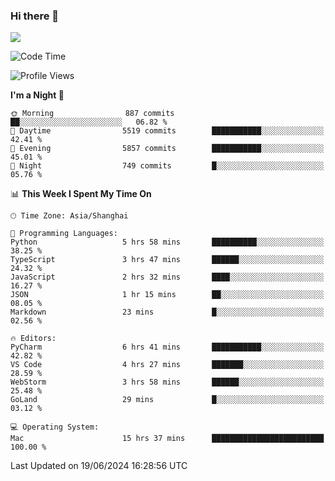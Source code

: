 ### Hi there 👋

<!--
**JJAYCHEN1e/jjaychen1e** is a ✨ _special_ ✨ repository because its `README.md` (this file) appears on your GitHub profile.

Here are some ideas to get you started:

- 🔭 I’m currently working on ...
- 🌱 I’m currently learning ...
- 👯 I’m looking to collaborate on ...
- 🤔 I’m looking for help with ...
- 💬 Ask me about ...
- 📫 How to reach me: ...
- 😄 Pronouns: ...
- ⚡ Fun fact: ...
-->

[![](https://github-readme-stats.vercel.app/api?username=jjaychen1e&show_icons=true)](https://github.com/jjaychen1e/github-readme-stats?count_private=true)

<!--START_SECTION:waka-->
![Code Time](http://img.shields.io/badge/Code%20Time-1%2C224%20hrs%203%20mins-blue)

![Profile Views](http://img.shields.io/badge/Profile%20Views-0-blue)

**I'm a Night 🦉** 

```text
🌞 Morning                887 commits         ██░░░░░░░░░░░░░░░░░░░░░░░   06.82 % 
🌆 Daytime                5519 commits        ███████████░░░░░░░░░░░░░░   42.41 % 
🌃 Evening                5857 commits        ███████████░░░░░░░░░░░░░░   45.01 % 
🌙 Night                  749 commits         █░░░░░░░░░░░░░░░░░░░░░░░░   05.76 % 
```


📊 **This Week I Spent My Time On** 

```text
🕑︎ Time Zone: Asia/Shanghai

💬 Programming Languages: 
Python                   5 hrs 58 mins       ██████████░░░░░░░░░░░░░░░   38.25 % 
TypeScript               3 hrs 47 mins       ██████░░░░░░░░░░░░░░░░░░░   24.32 % 
JavaScript               2 hrs 32 mins       ████░░░░░░░░░░░░░░░░░░░░░   16.27 % 
JSON                     1 hr 15 mins        ██░░░░░░░░░░░░░░░░░░░░░░░   08.05 % 
Markdown                 23 mins             █░░░░░░░░░░░░░░░░░░░░░░░░   02.56 % 

🔥 Editors: 
PyCharm                  6 hrs 41 mins       ███████████░░░░░░░░░░░░░░   42.82 % 
VS Code                  4 hrs 27 mins       ███████░░░░░░░░░░░░░░░░░░   28.59 % 
WebStorm                 3 hrs 58 mins       ██████░░░░░░░░░░░░░░░░░░░   25.48 % 
GoLand                   29 mins             █░░░░░░░░░░░░░░░░░░░░░░░░   03.12 % 

💻 Operating System: 
Mac                      15 hrs 37 mins      █████████████████████████   100.00 % 
```


 Last Updated on 19/06/2024 16:28:56 UTC
<!--END_SECTION:waka-->

